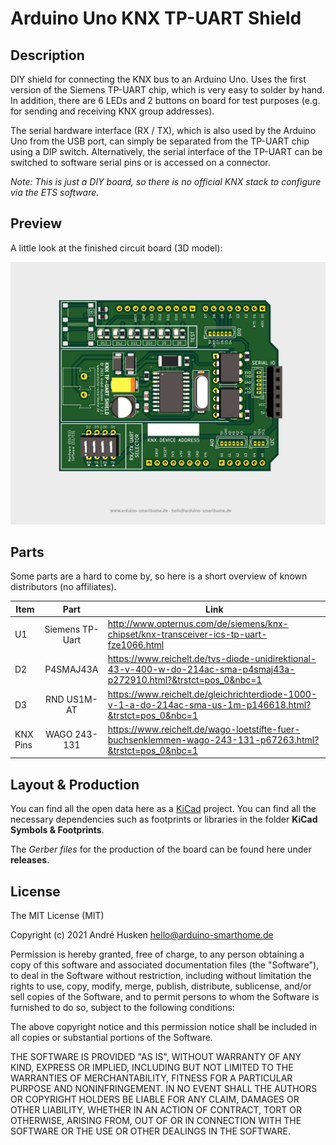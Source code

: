 # Arduino Uno KNX TP-UART Shield

## Description

DIY shield for connecting the KNX bus to an Arduino Uno. Uses the first version of the Siemens TP-UART chip, which is very easy to solder by hand. In addition, there are 6 LEDs and 2 buttons on board for test purposes (e.g. for sending and receiving KNX group addresses).

The serial hardware interface (RX / TX), which is also used by the Arduino Uno from the USB port, can simply be separated from the TP-UART chip using a DIP switch. Alternatively, the serial interface of the TP-UART can be switched to software serial pins or is accessed on a connector.

*Note: This is just a DIY board, so there is no official KNX stack to configure via the ETS software.*

## Preview

A little look at the finished circuit board (3D model):

![](https://github.com/ArduinoSmarthomeDe/arduino-knx-shield/blob/main/preview.jpg)

## Parts

Some parts are a hard to come by, so here is a short overview of known distributors (no affiliates).

| Item      | Part                    | Link  |
| --------- |:-----------------------:| ----- |
| U1        | Siemens TP-Uart         | http://www.opternus.com/de/siemens/knx-chipset/knx-transceiver-ics-tp-uart-fze1066.html |
| D2        | P4SMAJ43A               | https://www.reichelt.de/tvs-diode-unidirektional-43-v-400-w-do-214ac-sma-p4smaj43a-p272910.html?&trstct=pos_0&nbc=1 |
| D3        | RND US1M-AT             | https://www.reichelt.de/gleichrichterdiode-1000-v-1-a-do-214ac-sma-us-1m-p146618.html?&trstct=pos_0&nbc=1 |
| KNX Pins  | WAGO 243-131				 | https://www.reichelt.de/wago-loetstifte-fuer-buchsenklemmen-wago-243-131-p67263.html?&trstct=pos_0&nbc=1 |

## Layout & Production 

You can find all the open data here as a [KiCad](http://kicad.github.io) project. You can find all the necessary dependencies such as footprints or libraries in the folder **KiCad Symbols & Footprints**.

The *Gerber files* for the production of the board can be found here under **releases**.

## License

The MIT License (MIT)

Copyright (c) 2021 André Husken hello@arduino-smarthome.de

Permission is hereby granted, free of charge, to any person obtaining a copy of this software and associated documentation files (the "Software"), to deal in the Software without restriction, including without limitation the rights to use, copy, modify, merge, publish, distribute, sublicense, and/or sell copies of the Software, and to permit persons to whom the Software is furnished to do so, subject to the following conditions:

The above copyright notice and this permission notice shall be included in all copies or substantial portions of the Software.

THE SOFTWARE IS PROVIDED "AS IS", WITHOUT WARRANTY OF ANY KIND, EXPRESS OR IMPLIED, INCLUDING BUT NOT LIMITED TO THE WARRANTIES OF MERCHANTABILITY, FITNESS FOR A PARTICULAR PURPOSE AND NONINFRINGEMENT. IN NO EVENT SHALL THE AUTHORS OR COPYRIGHT HOLDERS BE LIABLE FOR ANY CLAIM, DAMAGES OR OTHER LIABILITY, WHETHER IN AN ACTION OF CONTRACT, TORT OR OTHERWISE, ARISING FROM, OUT OF OR IN CONNECTION WITH THE SOFTWARE OR THE USE OR OTHER DEALINGS IN THE SOFTWARE.

